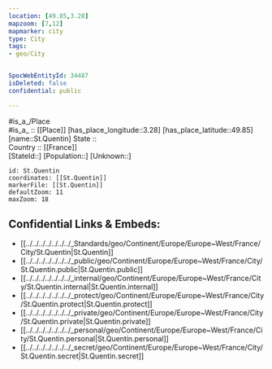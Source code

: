 ```yaml
---
location: [49.85,3.28] 
mapzoom: [7,12] 
mapmarker: city 
type: City
tags:
- geo/City


SpocWebEntityId: 34487
isDeleted: false
confidential: public

---
```

#is_a_/Place  
#is_a_ :: [[Place]] 
[has_place_longitude::3.28] 
[has_place_latitude::49.85] 
[name::St.Quentin] 
State ::  
Country :: [[France]]  
[StateId::] 
[Population::] 
[Unknown::] 


```leaflet
id: St.Quentin
coordinates: [[St.Quentin]] 
markerFile: [[St.Quentin]] 
defaultZoom: 11 
maxZoom: 18
```


## Confidential Links & Embeds: 
- [[../../../../../../../_Standards/geo/Continent/Europe/Europe~West/France/City/St.Quentin|St.Quentin]] 
- [[../../../../../../../_public/geo/Continent/Europe/Europe~West/France/City/St.Quentin.public|St.Quentin.public]] 
- [[../../../../../../../_internal/geo/Continent/Europe/Europe~West/France/City/St.Quentin.internal|St.Quentin.internal]] 
- [[../../../../../../../_protect/geo/Continent/Europe/Europe~West/France/City/St.Quentin.protect|St.Quentin.protect]] 
- [[../../../../../../../_private/geo/Continent/Europe/Europe~West/France/City/St.Quentin.private|St.Quentin.private]] 
- [[../../../../../../../_personal/geo/Continent/Europe/Europe~West/France/City/St.Quentin.personal|St.Quentin.personal]] 
- [[../../../../../../../_secret/geo/Continent/Europe/Europe~West/France/City/St.Quentin.secret|St.Quentin.secret]] 
